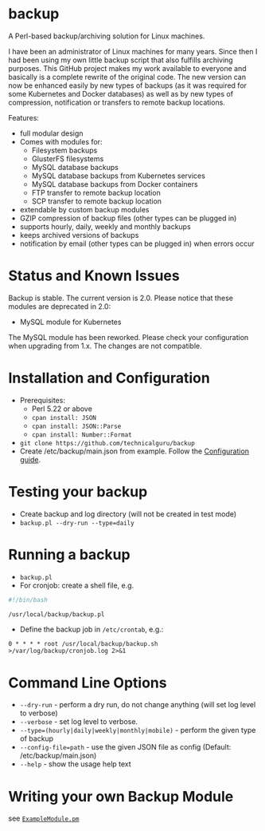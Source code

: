 # backup
A Perl-based backup/archiving solution for Linux machines.

I have been an administrator of Linux machines for many years. Since then I had been using my
own little backup script that also fulfills archiving purposes. This GitHub project makes
my work available to everyone and basically is a complete rewrite of the original code. The
new version can now be enhanced easily by new types of backups (as it was required for some
Kubernetes and Docker databases) as well as by new types of compression, notification or
transfers to remote backup locations. 

Features:
* full modular design
* Comes with modules for:
  * Filesystem backups
  * GlusterFS filesystems
  * MySQL database backups
  * MySQL database backups from Kubernetes services
  * MySQL database backups from Docker containers
  * FTP transfer to remote backup location
  * SCP transfer to remote backup location
* extendable by custom backup modules
* GZIP compression of backup files (other types can be plugged in)
* supports hourly, daily, weekly and monthly backups
* keeps archived versions of backups
* notification by email (other types can be plugged in) when errors occur

# Status and Known Issues

Backup is stable. The current version is 2.0. Please notice that these modules are deprecated in 2.0:

* MySQL module for Kubernetes

The MySQL module has been reworked. Please check your configuration when upgrading from 1.x. The changes
are not compatible.

# Installation and Configuration

* Prerequisites:
  * Perl 5.22 or above
  * `cpan install: JSON`
  * `cpan install: JSON::Parse`
  * `cpan install: Number::Format`
* `git clone https://github.com/technicalguru/backup`
* Create /etc/backup/main.json from example. Follow the [Configuration guide](CONFIGURATION.md).

# Testing your backup

* Create backup and log directory (will not be created in test mode)
* `backup.pl --dry-run --type=daily`

# Running a backup

* `backup.pl`
* For cronjob: create a shell file, e.g.

```bash
#!/bin/bash

/usr/local/backup/backup.pl
```
* Define the backup job in ```/etc/crontab```, e.g.:

```crontab
0 * * * * root /usr/local/backup/backup.sh >/var/log/backup/cronjob.log 2>&1
```

# Command Line Options

* `--dry-run` - perform a dry run, do not change anything (will set log level to verbose)
* `--verbose` - set log level to verbose. 
* `--type=(hourly|daily|weekly|monthly|mobile)` - perform the given type of backup
* `--config-file=path` - use the given JSON file as config (Default: /etc/backup/main.json)
* `--help` - show the usage help text

# Writing your own Backup Module

see [```ExampleModule.pm```](examples/ExampleModule.pm)

